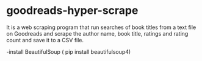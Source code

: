 # goodreads-hyper-scrape
It is a web scraping program that run searches of book titles from a text file on Goodreads and scrape the author name, book title, ratings and rating count and save it to a CSV file.

-install BeautifulSoup ( pip install beautifulsoup4)

